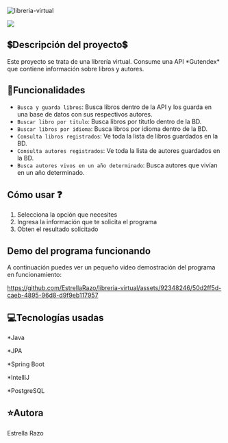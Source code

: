 ![libreria-virtual](https://github.com/EstrellaRazo/libreria-virtual/assets/92348246/302125f3-fba8-4f1b-9fd2-28b5aca9323f)

<p align="left">
   <img src="https://img.shields.io/badge/STATUS-Terminado-green">
</p>

## 💲Descripción del proyecto💲
<p align="left">
   Este proyecto se trata de una librería virtual.
  Consume una API *Gutendex* que contiene información sobre libros y autores.
</p>

## 🔨Funcionalidades
  - `Busca y guarda libros`: Busca libros dentro de la API y los guarda en una base de datos con sus respectivos autores.
  - `Buscar libro por titulo`: Busca libros por titutlo dentro de la BD.
  - `Buscar libros por idioma`: Busca libros por idioma dentro de la BD.
  - `Consulta libros registrados`: Ve toda la lista de libros guardados en la BD.
  - `Consulta autores registrados`: Ve toda la lista de autores guardados en la BD.
  - `Busca autores vivos en un año determinado`: Busca autores que vivían en un año determinado.

## Cómo usar ❓
1. Selecciona la opción que necesites
2. Ingresa la información que te solicita el programa
3. Obten el resultado solicitado

## Demo del programa funcionando
A continuación puedes ver un pequeño video demostración del programa en funcionamiento:


https://github.com/EstrellaRazo/libreria-virtual/assets/92348246/50d2ff5d-caeb-4895-96d8-d9f9eb117957


## 💻Tecnologías usadas
*Java

*JPA

*Spring Boot

*IntelliJ

*PostgreSQL

## ⭐Autora
Estrella Razo
